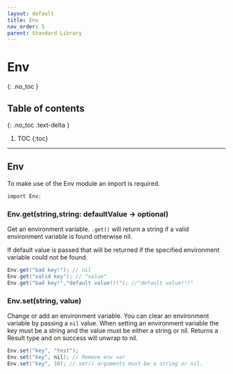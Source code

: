 ```yaml
---
layout: default
title: Env
nav_order: 5
parent: Standard Library
---
```


# Env
{: .no_toc }

## Table of contents
{: .no_toc .text-delta }

1. TOC
{:toc}

---

## Env

To make use of the Env module an import is required.

```cs
import Env;
```

### Env.get(string,string: defaultValue -> optional)

Get an environment variable. `.get()` will return a string if a valid environment variable is found otherwise nil.

If default value is passed that will be returned if the specified environment variable could not be found.

```cs
Env.get("bad key!"); // nil
Env.get("valid key"); // "value"
Env.get("bad key!","default value!!!"); //"default value!!!"
```

### Env.set(string, value)

Change or add an environment variable. You can clear an environment variable by passing a `nil` value.
When setting an environment variable the key must be a string and the value must be either a string or nil.
Returns a Result type and on success will unwrap to nil.

```cs
Env.set("key", "test");
Env.set("key", nil); // Remove env var
Env.set("key", 10); // set() arguments must be a string or nil.
```
